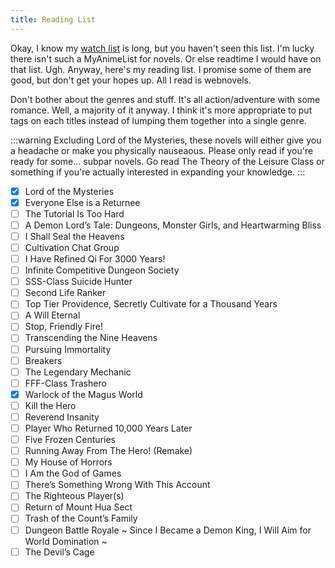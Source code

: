 ```yaml
---
title: Reading List
---
```


Okay, I know my [watch list](./movies) is long, but you haven't seen this list. I'm lucky there isn't such a MyAnimeList for novels. Or else readtime I would have on that list. Ugh. Anyway, here's my reading list. I promise some of them are good, but don't get your hopes up. All I read is webnovels.

Don't bother about the genres and stuff. It's all action/adventure with some romance. Well, a majority of it anyway. I think it's more appropriate to put tags on each titles instead of lumping them together into a single genre.

:::warning
Excluding Lord of the Mysteries, these novels will either give you a headache or make you physically nauseaous. Please only read if you're ready for some... subpar novels. Go read The Theory of the Leisure Class or something if you're actually interested in expanding your knowledge.
:::

- [x] Lord of the Mysteries
- [x] Everyone Else is a Returnee
- [ ] The Tutorial Is Too Hard
- [ ] A Demon Lord’s Tale: Dungeons, Monster Girls, and Heartwarming Bliss
- [ ] I Shall Seal the Heavens
- [ ] Cultivation Chat Group
- [ ] I Have Refined Qi For 3000 Years!
- [ ] Infinite Competitive Dungeon Society
- [ ] SSS-Class Suicide Hunter
- [ ] Second Life Ranker
- [ ] Top Tier Providence, Secretly Cultivate for a Thousand Years
- [ ] A Will Eternal
- [ ] Stop, Friendly Fire!
- [ ] Transcending the Nine Heavens
- [ ] Pursuing Immortality
- [ ] Breakers
- [ ] The Legendary Mechanic
- [ ] FFF-Class Trashero
- [x] Warlock of the Magus World
- [ ] Kill the Hero
- [ ] Reverend Insanity
- [ ] Player Who Returned 10,000 Years Later
- [ ] Five Frozen Centuries
- [ ] Running Away From The Hero! (Remake) 
- [ ] My House of Horrors
- [ ] I Am the God of Games
- [ ] There’s Something Wrong With This Account
- [ ] The Righteous Player(s)
- [ ] Return of Mount Hua Sect
- [ ] Trash of the Count’s Family
- [ ] Dungeon Battle Royale ~ Since I Became a Demon King, I Will Aim for World Domination ~
- [ ] The Devil’s Cage